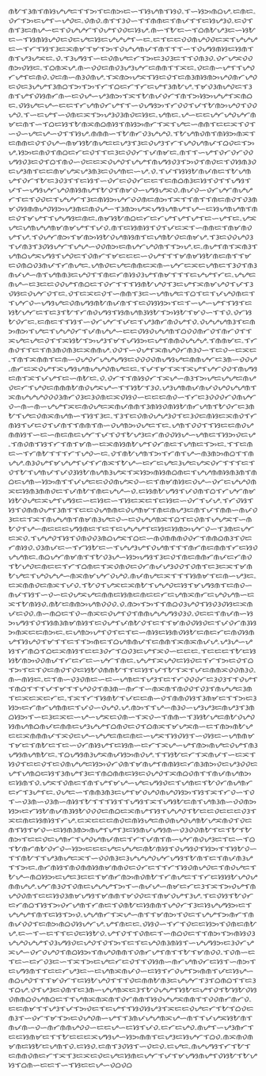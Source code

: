 ᜈᜀᜎᜂᜈᜎᜈᜐᜌᜌᜇᜎᜎᜅᜎᜇᜈᜅᜇᜑᜎᜐᜌᜈᜎᜐᜏۦᜎᜑᜐᜅᜈᜊᜌۦᜇᜈᜇۦᜏᜆᜎᜅᜇᜌᜎᜑᜌᜏᜇۦᜏᜈᜏۦᜈᜎᜎᜂᜏᜑᜎᜎᜈᜈᜇᜎᜈᜉᜎᜎᜇᜐᜌᜂᜏۦᜇᜏᜎᜈᜎᜂᜇᜈᜌᜑᜇᜎᜏᜌᜌᜆᜎᜏᜌᜎᜏᜏᜇᜐᜌۦᜈᜑᜎᜀᜇᜑᜎᜊᜈᜀᜌᜂᜇᜑᜐᜀᜇᜑᜎᜐᜈᜐᜌᜏᜇᜏᜇᜌᜇᜐᜇᜌᜌᜌᜎᜑᜇۦᜇᜎᜇᜇᜏᜏᜈᜌᜏᜏᜇᜁᜎᜌᜌᜌᜇᜑᜎᜆᜎᜐᜎᜂᜇᜁᜈᜋᜎᜋᜎᜅᜎᜏᜌᜌᜈᜉᜎᜈᜎᜎᜎᜑᜎᜏᜌᜐᜈᜐᜇᜐᜈᜎᜈᜎᜌᜂᜌᜁᜇۦᜏۦᜎᜂᜌᜐᜎᜑᜇᜏᜈᜌᜇᜆᜎᜅᜇᜂᜏᜂᜇᜎᜎᜏᜈᜂᜏۦᜏᜆᜌᜁᜏᜏᜈᜅᜏᜐᜇۦᜎᜊᜈᜁᜌۦᜈᜑᜏᜏᜇᜈᜏᜂᜌᜂᜌᜆᜇᜈᜈᜎᜎᜁᜇۦᜏᜇᜈᜑᜌᜎᜎᜌᜏᜆᜌᜎᜇᜈᜏۦᜏᜇᜈᜑᜈᜂᜏᜈᜌۦᜎᜁᜈᜅᜌᜁᜎᜐᜇᜏᜎᜇᜈᜂᜈᜐᜈᜅᜌᜏᜈᜆᜌᜏᜇᜏᜇᜂᜌᜌᜎᜂᜈᜊᜎᜅᜎᜅᜎᜆᜎᜊᜇᜆᜎᜆᜇᜌᜎᜂᜈᜀᜌۦᜎᜋᜏᜂᜈᜌᜏᜇᜎᜂᜈᜎᜌᜎᜏᜐᜈᜆᜈᜑᜇᜏᜌᜑᜌᜂᜈᜅᜎᜁᜎᜀᜈᜉᜏᜆᜎᜈᜎᜅᜐᜅᜌᜌᜎᜁᜈᜊᜇۦᜏᜐᜌᜇᜌᜑᜇᜇᜎᜆᜌᜈᜏᜆᜌᜎᜎᜑᜏᜌᜐᜅᜎᜆᜏᜏᜎᜉᜎᜀᜈᜅᜌᜏᜎᜏᜏᜌᜏۦᜎᜑᜇᜌᜎᜑᜏᜈᜇᜁᜎᜅᜌᜂᜏᜂᜈᜏᜇᜐᜇۦᜌᜈᜇۦᜌᜑᜇᜇᜌᜆᜌᜏᜌᜆᜈᜋᜇᜈᜎᜑᜎᜊᜇᜐᜎᜀᜈᜁᜈᜊᜈᜐᜎᜈᜐᜅᜈᜆᜎᜁᜎᜌᜇᜑᜈᜈᜎᜇᜇᜁᜎᜏᜎᜑᜏᜑᜌᜇᜌᜑᜏᜎᜎᜐᜌۦᜈᜈᜈᜑᜎᜀᜈᜆᜏᜂᜌᜌᜏۦᜎᜀᜌᜈᜏᜈᜎᜈᜐᜅᜈᜁᜎᜇᜈᜈᜇᜏᜎᜏᜌᜑᜈᜋᜐᜀᜈᜌᜇᜇᜌᜂᜎᜂᜇᜏᜌᜂᜎᜆᜎᜌᜏᜌᜈᜉᜎᜊᜏᜇᜎᜅᜌۦᜐᜅᜇᜈᜏᜎᜈᜊᜇᜆᜇᜏᜎᜎᜇᜂᜇᜏᜏᜆᜎᜉᜈᜋᜇۦᜈᜎᜎᜑᜌᜎᜏᜆᜏᜆᜏᜏᜌᜐᜏᜂᜇᜏᜎᜊᜎᜈᜏᜑᜏᜇᜇᜁᜏᜌᜏᜎᜌᜌᜎᜈᜌᜐᜏᜂᜎᜅᜏᜎᜈᜏᜇᜎᜏᜐᜈᜂᜏᜇᜌᜂᜈᜎᜇᜇᜈᜋᜌᜁᜌᜂᜈᜂᜇᜏᜌᜈᜇᜑᜌۦᜏۦᜎᜉᜎᜐᜐᜀᜈᜉᜈᜇᜎᜀᜌᜈᜌᜎᜏᜆᜎᜀᜇᜂᜏᜂᜎᜎᜇᜐᜎᜑᜏᜆᜇᜏᜏᜆᜇᜇᜎᜇᜈᜊᜈᜂᜇᜐᜎᜏᜎᜎᜌᜐᜎᜉᜎᜑᜌᜐᜌᜆᜌᜏᜈᜐᜈᜌᜎᜀᜏᜎᜈᜋᜏᜑᜌᜐᜌᜁᜏۦᜈᜉᜏᜑᜏᜆᜌᜆᜈᜌᜌᜆᜎᜇᜎᜏᜏᜇᜎᜌᜌᜆᜎᜂᜇᜈᜐᜅᜌᜆᜏᜏᜈᜇᜈᜅᜎᜁᜎᜎᜈᜎᜎᜈᜇᜈᜏᜎᜏᜂᜈᜋᜏᜐᜈᜈᜌᜏᜐᜅᜌᜂᜈᜇᜈᜏᜌᜑᜎᜂᜈᜅᜌᜁᜌᜐᜌᜈᜌᜎᜌᜑᜇᜐᜌᜈᜌᜈᜎᜈᜇᜏᜎᜋᜌᜎᜎᜌᜌᜐᜇᜈᜇۦᜈᜋᜐᜀᜈᜊᜇᜆᜇᜆᜌᜎᜌᜎᜌᜎᜇᜑᜌᜎᜇۦᜌᜁᜌᜇᜌᜈᜌᜌᜈᜋᜈᜋᜌᜎᜎᜉᜏۦᜈᜎᜇᜐᜈᜐᜎᜏᜎᜉᜇᜁᜎᜑᜈᜈᜇᜎᜈᜋᜈᜏᜌᜎᜌۦᜎᜏᜌᜆᜈᜅᜎᜋᜈᜅᜐᜀᜏᜌᜈᜐᜈᜎᜇᜌᜈᜀᜏᜇᜈᜋᜌۦᜎᜂᜇᜏᜏᜌᜏᜂᜎᜉᜈᜂᜎᜂᜏᜐᜌᜆᜎᜌᜌᜑᜏᜏᜈᜅᜇᜈᜌᜆᜌᜏᜈᜎᜎᜅᜌۦᜇۦᜈᜌᜎᜈᜎᜁᜈᜂᜎᜌᜈᜊᜌᜁᜌᜐᜎᜌᜏᜇᜎᜏᜈᜆᜎᜋᜇᜇᜇᜑᜏᜌᜎᜎᜎᜋᜈᜋᜐᜀᜈᜇᜈᜎᜎᜋᜇᜏᜈᜊᜏᜂᜈᜉᜎᜆᜈᜌᜇۦᜌᜈᜏᜇᜌᜇᜈᜈᜇᜁᜈᜑᜌᜆᜇᜁᜇᜌᜈᜇᜎᜂᜏᜎᜈᜂᜈᜉᜌᜑᜈᜎᜌᜈᜈᜂᜇᜌᜏᜎᜎᜈᜇᜆᜈᜐᜏᜂᜌᜎᜈᜋᜎᜎᜎᜇᜌᜌᜎᜆᜇۦᜌᜌᜇᜈᜌᜑᜇᜂᜇᜇᜏᜏᜌᜎᜈᜊᜇᜎᜏᜆᜎᜎᜎᜐᜈᜀᜌᜏᜎᜂᜇᜌᜎᜁᜈᜋᜌᜏᜎᜉᜎᜂᜏᜐᜇᜏᜌᜆᜏᜎᜇۦᜏᜎᜇᜁᜇᜏᜎᜑᜈᜈᜎᜂᜇᜑᜌᜈᜌᜇᜎᜊᜎᜇᜎᜉᜌᜏᜈᜇᜎᜎᜌᜆᜏᜑᜌᜐᜌᜇᜏᜈᜌᜐᜈᜀᜈᜉᜈᜎᜎᜇᜏᜐᜐᜅᜎᜇᜎᜑᜌᜑᜌᜎᜎᜐᜎᜇᜐᜀᜌᜆᜇᜎᜇᜂᜎᜀᜎᜆᜈᜏᜌᜐᜎᜐᜈᜌᜈᜂᜐᜀᜎᜅᜐᜀᜎᜋᜏᜑᜎᜎᜏۦᜏᜆᜐᜀᜏᜆᜇۦᜇᜈᜇᜎᜎᜐᜎᜑᜏᜆᜌᜆᜎᜉᜇᜎᜌᜂᜈᜆᜈᜏᜌᜎᜏۦᜏᜌᜌᜌᜈᜂᜎᜇᜈᜅᜈᜅᜎᜌᜇᜎᜌᜌᜏᜆᜎᜉᜈᜌᜌᜑᜇᜇᜏᜐᜏᜌᜌᜈᜎᜊᜏᜏᜈᜆᜏᜎᜈᜆᜏᜎᜎᜁᜌᜇᜌᜇᜏᜎᜎᜁᜐᜀᜎᜅᜌᜂᜎᜋᜎᜉᜐᜅᜇᜌᜎᜈᜈᜏᜌᜌᜌۦᜎᜈᜈᜋᜇۦᜎᜆᜈᜏᜎᜎᜇᜎᜈᜂᜈᜏᜈᜂᜇᜁᜈᜈᜌۦᜏᜏᜎᜑᜏᜌᜎᜁᜈᜌᜏᜆᜈᜂᜏᜑᜎᜇᜏᜑᜇᜁᜇۦᜎᜈᜎᜁᜈᜈᜎᜇᜈᜑᜏᜌᜏᜆᜌᜌᜌᜐᜇᜏᜏᜏᜏᜈᜌᜐᜌᜇᜈᜈᜌᜆᜇᜂᜈᜑᜏᜏᜌۦᜈᜆᜇᜁᜏᜌᜎᜁᜌᜐᜌᜈᜌᜌᜏᜈᜌᜇᜇۦᜎᜉᜎᜋᜎᜁᜎᜁᜌᜎᜌᜆᜏᜏᜎᜈᜌᜐᜇᜈᜎᜁᜎᜉᜌᜎᜇᜑᜈᜀᜇۦᜏۦᜏᜆᜎᜎᜈᜐᜏᜆᜎᜁᜌᜑᜈᜂᜎᜅᜌᜇᜌᜌᜇᜈᜌᜏᜇᜆᜎᜌᜏᜇᜈᜈᜈᜀᜈᜏᜌᜁᜌᜑᜎᜎᜐᜀᜎᜂᜏۦᜌᜂᜌᜈᜈᜉᜈᜉᜏᜌᜏᜌᜌᜈᜎᜁᜈᜌᜌᜌᜏᜏᜏᜂᜈᜆᜏᜂᜇᜂᜏᜈᜇᜁᜏᜐᜏᜑᜇᜇᜇᜈᜏᜑᜎᜆᜇᜂᜏᜏᜏᜆᜏᜈᜌᜆᜏᜑᜈᜑᜈᜑᜌᜌᜎᜁᜇᜈᜏᜌᜇᜁᜈᜉᜈᜈᜎᜂᜈᜐᜏᜈᜐᜀᜈᜆᜌᜈᜎᜀᜏᜆᜇᜂᜈᜀᜎᜌᜇᜏᜈᜁᜈᜌᜈᜑᜎᜐᜎᜂᜇۦᜎᜂᜎᜇᜏᜈᜏᜌᜌᜂᜏᜎᜇᜂᜏᜇᜈᜐᜇᜁᜈᜏᜎᜆᜈᜐᜎᜉᜇᜏᜎᜉᜈᜎᜎᜈᜈᜎᜈᜑᜏᜌᜈᜅᜏᜌᜇᜎᜇۦᜌᜈᜎᜏᜏᜎᜎᜐᜇᜇᜈᜏᜌᜈᜈᜐᜎᜑᜇᜑᜈᜇᜈᜇᜌᜆᜎᜉᜎᜏᜎᜀᜌᜂᜇᜆᜈᜏᜏᜐᜌᜑᜌᜈᜇᜎᜐᜅᜏᜇᜌۦᜎᜈᜏᜈᜎᜐᜎᜆᜎᜈᜎᜋᜈᜑᜇᜁᜈᜐᜈᜀᜌᜎᜏᜆᜈᜇᜎᜌᜈᜇᜎᜅᜇۦᜎᜎᜇᜈᜇᜑᜎᜆᜈᜀᜎᜎᜎᜆᜎᜌᜏᜑᜇۦᜏᜎᜈᜀᜌᜈᜎᜅᜎᜆᜈᜎᜌᜑᜈᜂᜈᜅᜈᜊᜎᜎᜈᜌᜌۦᜈᜂᜏᜌᜎᜋᜌᜌᜎᜉᜎᜆᜈᜁᜎᜀᜌᜑᜇᜆᜇᜌᜇᜂᜌᜇᜌᜁᜏᜆᜎᜎᜎᜇᜎᜏᜎᜀᜎᜌᜈᜉᜎᜉᜏᜂᜐᜀᜈᜌᜈᜂᜌᜁᜎᜁᜐᜅᜈᜐᜈᜊᜈᜇᜎᜌᜌᜈᜈᜐᜈᜂᜈᜎᜈᜊᜇᜌᜈᜑᜐᜅᜈᜎᜎᜉᜌᜇᜇᜏᜏᜈᜌᜁᜏᜑᜇᜎᜈᜋᜈᜐᜇᜏᜌᜑᜏᜆᜇᜌᜌᜏᜈᜁᜇᜐᜈᜂᜈᜈᜏᜇᜎᜉᜈᜀᜎᜈᜇᜌᜌᜑᜏۦᜇᜐᜈᜀᜌᜐᜎᜉᜏᜈᜎᜊᜎᜆᜌᜆᜈᜋᜐᜀᜏᜌᜇᜁᜌᜎᜌᜐᜇᜑᜇᜐᜇᜑᜎᜐᜇᜁᜇᜎᜇᜐᜇᜑᜏᜆᜎᜉᜌۦᜎᜆᜏᜐᜎᜐᜎᜏᜈᜈᜏᜌᜎᜂᜈᜎᜎᜇᜇᜏᜌᜈᜈᜇᜏᜌᜈᜋᜎᜈᜇᜈᜌᜂᜇᜈᜎᜉᜎᜈᜈᜑᜈᜉᜏᜂᜇᜇᜎᜁᜎᜈᜌᜌᜈᜎᜈᜋᜈᜂᜌᜇᜏᜑᜇᜏᜌᜌᜈᜁᜎᜊᜎᜇᜏᜈᜎᜌᜌᜁᜎᜑᜈᜀᜏᜎᜌᜑᜈᜇᜇᜇᜌᜐᜈᜇᜎᜇᜎᜇᜌᜌᜌᜎᜇᜐᜇᜐᜈᜅᜌᜆᜏᜑᜎᜂᜈᜇᜌᜆᜇᜁᜏۦᜎᜌᜌᜏᜎᜐᜎᜏᜈᜏᜏᜂᜈᜊᜌᜁᜎᜊᜇᜑᜈᜏᜈᜈᜈᜏᜏᜆᜎᜈᜈᜊᜈᜂᜎᜏᜇᜆᜈᜐᜏۦᜏᜂᜈᜉᜇᜑᜎᜆᜐᜀᜇᜑᜎᜌᜌᜂᜌᜎᜏᜌᜈᜎᜎᜎᜈᜆᜈᜇᜈᜈᜎᜆᜇᜐᜏᜌᜌᜈᜇۦᜈᜊᜌᜆᜈᜋᜈᜎᜎᜀᜏᜂᜌᜑᜐᜅᜌᜐᜎᜂᜇᜏᜎᜈᜇᜈᜈᜆᜈᜉᜇᜆᜈᜏᜎᜀᜌᜏᜇᜈᜇᜇᜎᜆᜎᜊᜈᜇᜎᜁᜏᜈᜏᜇᜏᜆᜈᜉᜌᜂᜏᜏᜎᜏᜈᜎᜇᜂᜇᜁᜎᜋᜈᜀᜌᜇᜎᜌᜏᜌᜌᜑᜈᜁᜈᜋᜌᜆᜏᜌᜏۦᜈᜉᜈᜌᜇᜁᜎᜎᜎᜐᜈᜋᜎᜇᜈᜑᜌᜂᜇۦᜇᜁᜈᜈᜏᜇᜈᜁᜎᜉᜏۦᜎᜀᜏᜎᜌᜁᜇᜁᜈᜀᜎᜌᜌᜏᜇᜐᜎᜋᜌᜐᜈᜎᜇᜈᜏᜑᜈᜉᜎᜐᜎᜑᜏᜑᜇᜏᜌᜁᜌᜇᜈᜈᜇᜐᜈᜇᜈᜇᜇᜆᜇᜌᜈᜁᜈᜆᜇᜌᜏᜌᜈᜑᜇᜁᜎᜀᜈᜐᜏۦᜈᜀᜇᜈᜈᜅᜌᜈᜏᜏᜏۦᜏۦᜈᜅᜎᜅᜎᜎᜈᜊᜏᜂᜌᜏᜎᜐᜏᜂᜏᜐᜇᜁᜈᜉᜇᜏᜏۦᜈᜑᜈᜊᜇᜎᜏᜑᜈᜁᜇᜏᜌᜎᜏᜎᜈᜈᜌᜌᜌᜐᜏᜂᜏۦᜏᜇᜇᜎᜈᜉᜈᜑᜐᜅᜌᜐᜎᜏᜎᜐᜈᜂᜈᜋᜈᜐᜎᜇᜏᜌᜎᜉᜈᜀᜏᜎᜇᜎᜎᜋᜈᜏᜏᜐᜏᜇᜎᜉᜏᜆᜈᜂᜐᜅᜈᜁᜇᜇᜈᜅᜇۦᜇᜌᜈᜅᜌᜎᜏᜎᜇᜎᜇᜑᜈᜐᜇᜐᜈᜏᜐᜀᜇᜈᜇᜆᜇᜈᜏᜐᜈᜌᜎᜐᜌᜏᜎᜋᜎᜎᜇᜎᜎᜅᜈᜇᜎᜊᜌᜈᜈᜉᜎᜇᜈᜈᜎᜁᜈᜁᜈᜉᜌۦᜌᜂᜌᜑᜌᜐᜎᜆᜈᜊᜎᜊᜇᜁᜈᜐᜎᜇᜇᜂᜏᜆᜎᜊᜏᜂᜇᜌᜎᜁᜏᜑᜇᜇᜇۦᜎᜇᜇᜇᜎᜀᜇᜐᜐᜀᜈᜅᜏᜏᜈᜉᜎᜆᜇᜆᜇᜑᜌᜆᜎᜈᜇۦᜌᜌᜎᜁᜌᜏᜇᜐᜏᜇᜎᜆᜎᜅᜇᜏᜎᜊᜎᜅᜎᜇᜎᜏᜇᜈᜏᜎᜏᜇᜐᜀᜏᜈᜈᜀᜎᜎᜇᜐᜎᜉᜎᜀᜎᜁᜎᜉᜇᜈᜈᜁᜏᜏᜈᜂᜏۦᜈᜑᜈᜐᜇۦᜇᜎᜈᜑᜏᜂᜏᜈᜇᜑᜇᜑᜌᜈᜇᜎᜌᜂᜎᜇᜎᜆᜏᜏᜏᜆᜇᜂᜏᜂᜎᜎᜏᜌᜎᜎᜈᜊᜎᜎᜎᜉᜎᜋᜎᜎᜌᜏᜏᜎᜈᜂᜈᜑᜈᜆᜎᜑᜈᜁᜈᜎᜈᜏᜏᜎᜏᜂᜎᜈᜌᜌᜇᜂᜈᜎᜇᜁᜇᜁᜇᜆᜇۦᜎᜁᜎᜆᜎᜐᜈᜀᜎᜉᜇᜇᜈᜑᜏᜎᜈᜈᜏᜐᜎᜂᜈᜋᜇᜎᜎᜅᜇᜂᜐᜅᜇᜆᜈᜆᜌᜈᜈᜇᜎᜉᜏᜑᜏᜌᜏۦᜌۦᜈᜅᜎᜎᜌᜑᜈᜂᜏᜑᜌᜂᜌᜂᜇᜈᜌᜂᜎᜂᜈᜊᜐᜅᜎᜑᜇᜂᜇᜁᜇᜑᜌᜑᜌᜁᜇᜏᜈᜑᜎᜁᜏᜑᜎᜈᜈᜑᜎᜂᜐᜀᜌᜇᜈᜀᜏᜌᜏᜐᜈᜌᜈᜊᜈᜉᜇᜈᜈᜇᜌᜂᜌᜌᜎᜊᜈᜏᜇᜏᜎᜊᜈᜁᜎᜋᜌᜁᜈᜑᜇᜎᜈᜅᜈᜀᜌᜇᜇᜁᜈᜈᜈᜉᜎᜁᜏᜇᜌᜑᜌᜌᜇᜈᜇᜈᜇᜑᜌᜁᜎᜐᜏᜐᜎᜑᜏᜐᜇᜑᜌᜈᜈᜋᜎᜋᜇᜎᜈᜀᜇᜎᜇᜑᜏᜆᜈᜐᜌᜎᜇᜐᜈᜑᜇᜆᜎᜁᜌᜑᜌᜎᜈᜅᜈᜌᜇᜏᜌᜎᜈᜂᜌᜐᜈᜌᜈᜀᜇۦᜎᜊᜌᜐᜈᜂᜌᜁᜈᜉᜐᜅᜈᜏᜌۦᜎᜎᜐᜀᜇᜆᜎᜁᜈᜉᜎᜑᜇᜁᜎᜐᜏᜎᜇᜇᜏᜎᜇᜏᜈᜌᜌᜇᜐᜅᜏᜆᜏᜈᜎᜋᜈᜌᜎᜈᜈᜐᜇᜆᜈᜂᜈᜅᜏᜇᜌᜂᜏᜏᜇᜌᜎᜌᜈᜊᜇᜐᜎᜂᜈᜌᜎᜂᜇᜎᜈᜊᜈᜈᜇᜐᜇᜏᜌᜏᜎᜁᜈᜊᜏᜈᜎᜎᜈᜉᜈᜌᜈᜅᜇᜐᜈᜎᜏۦᜌᜁᜎᜏᜈᜇᜎᜈᜎᜌᜎᜋᜌᜑᜌᜇᜌᜐᜏᜇᜎᜌᜈᜇᜎᜀᜏᜆᜈᜌᜈᜆᜇᜆᜎᜂᜌᜎᜇۦᜏᜌᜇᜑᜎᜈᜈᜂᜈᜂᜇᜌᜎᜋᜏᜌᜏᜈᜌᜏᜐᜅᜎᜐᜎᜁᜎᜆᜏᜑᜎᜏᜎᜑᜏᜂᜈᜑᜏᜂᜈᜑᜈᜐᜎᜀᜎᜎᜎᜐᜎᜎᜌᜐᜎᜁᜎᜌᜐᜀᜇᜈᜎᜌᜈᜂᜈᜑᜏᜏᜈᜅᜐᜅᜇᜆᜐᜀᜈᜉᜈᜂᜐᜀᜏᜏᜏᜇᜈᜊᜇᜁᜈᜌᜎᜐᜎᜌᜌᜏᜎᜀᜇᜇᜏᜇᜇᜇᜏᜂᜎᜁᜇᜈᜇᜐᜈᜐᜎᜆᜌۦᜇᜁᜇᜇᜇᜈᜏᜇᜈᜐᜌᜇᜈᜏᜈᜌᜏᜌᜈᜀᜌᜁᜈᜏᜎᜏᜇᜈᜎᜐᜎᜋᜏᜑᜇᜐᜈᜂᜈᜅᜈᜌᜎᜌᜎᜂᜇᜐᜈᜉᜌᜐᜈᜑᜏᜂᜏᜏᜈᜀᜎᜇᜎᜀᜎᜀᜈᜅᜎᜇᜇᜏᜇᜌᜈᜆᜎᜌᜏᜌᜈᜉᜈᜇᜎᜆᜎᜉᜈᜎᜈᜑᜌᜆᜈᜏᜌᜂᜇᜎᜇᜑᜎᜊᜎᜀᜈᜆᜈᜀᜏᜆᜏᜑᜐᜅᜇᜇᜇᜌᜇᜌᜌᜇᜈᜀᜈᜐᜎᜏᜌᜐᜏᜎᜐᜅᜎᜎᜐᜀᜏᜑᜎᜎᜈᜀᜎᜎᜌᜂᜈᜌᜇᜁᜎᜑᜏᜏᜈᜂᜇᜂᜌᜌᜌᜏᜌᜆᜌᜐᜎᜀᜈᜎᜇᜎᜈᜉᜈᜂᜌᜎᜎᜅᜇۦᜈᜆᜈᜐᜎᜈᜏᜈᜈᜐᜈᜋᜈᜈᜏᜇᜏᜆᜇᜎᜎᜆᜎᜐᜏᜈᜌᜏᜇᜎᜈᜏᜌᜇᜎᜀᜌᜑᜈᜊᜐᜅᜇᜌᜇᜂᜇᜇᜎᜋᜈᜆᜈᜅᜈᜏᜈᜀᜎᜆᜈᜌᜇᜎᜎᜆᜇᜐᜐᜀᜌᜏᜌᜈᜈᜌᜌۦᜌᜆᜈᜂᜏᜎᜏᜈᜇᜌᜌᜌᜎᜅᜎᜑᜈᜉᜌᜑᜈᜋᜇᜆᜇᜂᜎᜁᜎᜅᜏᜌᜎᜈᜌᜏᜏᜈᜎᜇᜇᜐᜏᜂᜈᜋᜌᜐᜎᜋᜈᜈᜎᜋᜏᜏᜇᜎᜈᜋᜏᜌᜎᜂᜌۦᜎᜇᜏᜐᜎᜀᜏᜆᜇᜆᜈᜊᜎᜐᜎᜅᜏᜆᜌᜈᜎᜆᜈᜇᜎᜏᜈᜀᜇᜐᜈᜈᜎᜌᜏᜆᜎᜂᜇᜐᜌᜌᜐᜅᜇᜎᜌᜌᜌᜎᜈᜎᜇᜐᜎᜅᜏۦᜌᜌᜈᜆᜎᜁᜌᜑᜈᜎᜎᜋᜈᜅᜎᜏᜇᜎᜌᜌᜎᜅᜈᜆᜎᜈᜈᜉᜏᜏᜎᜇᜈᜅᜈᜊᜏᜐᜌᜆᜌۦᜌᜎᜈᜇᜇۦᜏᜐᜏᜑᜎᜆᜎᜏᜇᜇᜐᜅᜎᜏᜈᜇᜈᜀᜌۦᜇᜑᜎᜑᜇᜎᜎᜇᜏᜇᜐᜀᜏۦᜌᜎᜏᜎᜎᜏᜈᜇᜎᜑᜈᜊᜏᜇᜎᜎᜈᜅᜎᜅᜈᜐᜏᜂᜌᜌᜏᜌᜌᜎᜏᜂᜌᜐᜏᜇᜌᜏᜎᜏᜎᜅᜎᜇᜎᜇᜌᜏᜈᜂᜈᜐᜎᜑᜌᜌᜐᜅᜇᜂᜏᜆᜌᜁᜌᜑᜏᜆᜏᜌᜏᜎᜈᜊᜐᜅᜎᜈᜌᜏᜈᜈᜎᜏᜈᜆᜌᜎᜈᜎᜎᜀᜎᜋᜈᜏᜏۦᜎᜏᜈᜑᜇᜎᜇᜑᜇᜆᜏᜂᜇᜑᜎᜁᜎᜅᜇᜌᜇᜆᜇᜏᜎᜎᜏᜐᜈᜑᜈᜆᜌᜈᜏᜆᜇᜐᜎᜑᜈᜅᜎᜇᜌᜐᜈᜎᜎᜇᜇᜆᜌᜂᜇᜑᜇᜌᜈᜁᜈᜉᜏᜑᜇᜐᜎᜆᜏᜌᜎᜅᜈᜈᜎᜉᜇᜐᜌᜑᜈᜊᜌᜏᜎᜎᜎᜋᜏᜆᜎᜇᜐᜀᜌᜏᜎᜎᜎᜏᜇᜈᜈᜀᜈᜂᜇᜌᜌᜆᜎᜂᜎᜊᜈᜊᜎᜎᜇᜂᜎᜊᜌۦᜏᜎᜌᜂᜇᜏᜈᜎᜇᜂᜈᜑᜌᜌᜈᜁᜇᜂᜎᜀᜏᜌᜌᜎᜐᜀᜇᜌᜎᜏᜎᜀᜐᜀᜏᜐᜏᜈᜈᜊᜏᜌᜈᜊᜇᜎᜎᜌᜈᜁᜈᜁᜈᜎᜏᜆᜈᜈᜎᜐᜏᜌᜌᜁᜈᜈᜎᜎᜏᜏᜈᜆᜈᜆᜏۦᜇᜇᜈᜋᜎᜎᜌᜂᜎᜉᜎᜅᜏᜇᜎᜇᜌᜎᜎᜐᜏᜐᜌᜂᜎᜁᜇᜇᜏᜌᜇᜆᜎᜀᜎᜊᜏᜇᜈᜂᜎᜑᜏᜆᜎᜋᜎᜅᜇᜏᜌᜏᜈᜑᜌᜎᜎᜂᜈᜉᜌᜌᜈᜁᜌᜑᜈᜎᜎᜉᜌᜁᜐᜀᜈᜎᜈᜉᜈᜑᜏᜑᜈᜆᜈᜈᜌᜏᜏᜑᜇᜇᜌᜑᜇᜐᜎᜉᜏۦᜇᜆᜇᜌᜏۦᜈᜌᜎᜑᜌᜂᜈᜆᜎᜇᜇᜐᜈᜋᜇᜎᜎᜀᜇᜇᜇᜁᜌᜐᜌᜑᜐᜅᜈᜈᜎᜇᜌᜂᜇᜐᜌᜆᜎᜊᜏۦᜈᜁᜈᜏᜈᜋᜈᜇᜐᜀᜇᜌᜈᜎᜏۦᜇᜐᜏۦᜇᜈᜎᜂᜏᜐᜎᜑᜏᜇᜏۦᜇᜌᜇۦᜈᜌᜌᜐᜎᜆᜎᜀᜎᜇᜈᜈᜏᜈᜇᜆᜎᜁᜎᜂᜇᜁᜇᜏᜇᜌᜇᜐᜈᜇᜌᜆᜎᜉᜎᜋᜌᜐᜈᜌᜎᜏᜐᜀᜎᜀᜌᜐᜎᜊᜈᜑᜇᜇᜎᜑᜎᜐᜇᜇᜌᜑᜏᜊᜏᜊ
